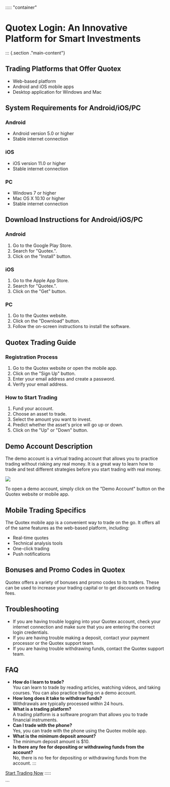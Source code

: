 ::::: \"container\"



# Quotex Login: An Innovative Platform for Smart Investments




::: {.section ."main-content"}
## Trading Platforms that Offer Quotex

-   Web-based platform
-   Android and iOS mobile apps
-   Desktop application for Windows and Mac

## System Requirements for Android/iOS/PC

### Android

-   Android version 5.0 or higher
-   Stable internet connection

### iOS

-   iOS version 11.0 or higher
-   Stable internet connection

### PC

-   Windows 7 or higher
-   Mac OS X 10.10 or higher
-   Stable internet connection

## Download Instructions for Android/iOS/PC

### Android

1.  Go to the Google Play Store.
2.  Search for "Quotex.".
3.  Click on the "Install" button.

### iOS

1.  Go to the Apple App Store.
2.  Search for "Quotex.".
3.  Click on the "Get" button.

### PC

1.  Go to the Quotex website.
2.  Click on the "Download" button.
3.  Follow the on-screen instructions to install the software.

## Quotex Trading Guide

### Registration Process

1.  Go to the Quotex website or open the mobile app.
2.  Click on the "Sign Up" button.
3.  Enter your email address and create a password.
4.  Verify your email address.

### How to Start Trading

1.  Fund your account.
2.  Choose an asset to trade.
3.  Select the amount you want to invest.
4.  Predict whether the asset\'s price will go up or down.
5.  Click on the "Up" or "Down" button.

## Demo Account Description

The demo account is a virtual trading account that allows you to
practice trading without risking any real money. It is a great way to
learn how to trade and test different strategies before you start
trading with real money.

[![](https://static.quotex.io/files/3_en/300_250.jpg)](https://traff.sbs/brokerqxlid)

To open a demo account, simply click on the "Demo Account" button
on the Quotex website or mobile app.

## Mobile Trading Specifics

The Quotex mobile app is a convenient way to trade on the go. It offers
all of the same features as the web-based platform, including:

-   Real-time quotes
-   Technical analysis tools
-   One-click trading
-   Push notifications

## Bonuses and Promo Codes in Quotex

Quotex offers a variety of bonuses and promo codes to its traders. These
can be used to increase your trading capital or to get discounts on
trading fees.

## Troubleshooting

-   If you are having trouble logging into your Quotex account, check
    your internet connection and make sure that you are entering the
    correct login credentials.
-   If you are having trouble making a deposit, contact your payment
    processor or the Quotex support team.
-   If you are having trouble withdrawing funds, contact the Quotex
    support team.

## FAQ

-   **How do I learn to trade?**\
    You can learn to trade by reading articles, watching videos, and
    taking courses. You can also practice trading on a demo account.
-   **How long does it take to withdraw funds?**\
    Withdrawals are typically processed within 24 hours.
-   **What is a trading platform?**\
    A trading platform is a software program that allows you to trade
    financial instruments.
-   **Can I trade with the phone?**\
    Yes, you can trade with the phone using the Quotex mobile app.
-   **What is the minimum deposit amount?**\
    The minimum deposit amount is \$10.
-   **Is there any fee for depositing or withdrawing funds from the
    account?**\
    No, there is no fee for depositing or withdrawing funds from the
    account.
:::

[Start Trading Now](\%22https://traff.sbs/brokerqxsignup\%22)
:::::

\`\`\`

